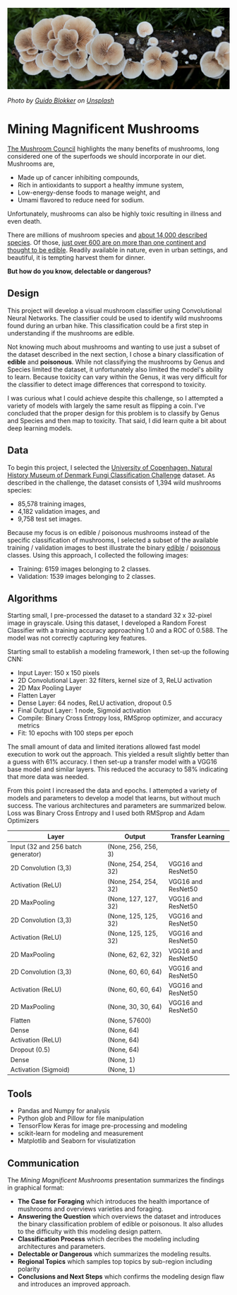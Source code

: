 ![](https://github.com/arbgar/metis/blob/main/Deep%20Learning/Project/Deliverable/dl_picture.png?raw=true)

 *Photo by [Guido Blokker](https://unsplash.com/@gblokker?utm_source=unsplash&utm_medium=referral&utm_content=creditCopyText) on [Unsplash](https://unsplash.com/s/photos/mushroom?utm_source=unsplash&utm_medium=referral&utm_content=creditCopyText)*

# Mining Magnificent Mushrooms

[The Mushroom Council](https://www.mushroomcouncil.com/nutrition-benefits/) highlights the many benefits of mushrooms, long considered one of the superfoods we should incorporate in our diet. Mushrooms are,

- Made up of cancer inhibiting compounds,
- Rich in antioxidants to support a healthy immune system,
- Low-energy-dense foods to manage weight, and
- Umami flavored to reduce need for sodium.

Unfortunately, mushrooms can also be highly toxic resulting in illness and even death.

There are millions of mushroom species and [about 14,000 described species](https://en.wikipedia.org/wiki/Mushroom). Of those, [just over 600 are on more than one continent and thought to be edible](https://ift.onlinelibrary.wiley.com/doi/full/10.1111/1541-4337.12708). Readily available in nature, even in urban settings, and beautiful, it is tempting harvest them for dinner.

**But how do you know, delectable or dangerous?**

## Design

This project will develop a visual mushroom classifier using Convolutional Neural Networks. The classifier could be used to identify wild mushrooms found during an urban hike. This classification could be a first step in understanding if the mushrooms are edible.

Not knowing much about mushrooms and wanting to use just a subset of the dataset described in the next section, I chose a binary classification of **edible** and **poisonous**. While not classifying the mushrooms by Genus and Species limited the dataset, it unfortunately also limited the model's ability to learn.  Because toxicity can vary within the Genus, it was very difficult for the classifier to detect image differences that correspond to toxicity.

I was curious what I could achieve despite this challenge, so I attempted a variety of models with largely the same result as flipping a coin.  I've concluded that the proper design for this problem is to classify by Genus and Species and then map to toxicity.  That said, I did learn quite a bit about deep learning models.

## Data

To begin this project, I selected the [University of Copenhagen, Natural History Museum of Denmark Fungi Classification Challenge](https://snm.ku.dk/english/news/all_news/2018/2018.5/the-fungi-classification-challenge/) dataset.  As described in the challenge, the dataset consists of 1,394 wild mushrooms species:

- 85,578 training images,
- 4,182 validation images, and
- 9,758 test set images.

Because my focus is on edible / poisonous mushrooms instead of the specific classification of mushrooms, I selected a subset of the available training / validation images to best illustrate the binary [edible](https://en.wikipedia.org/wiki/Edible_mushroom) / [poisonous](https://en.wikipedia.org/wiki/List_of_poisonous_fungus_species) classes. Using this approach, I collected the following images:

- Training: 6159 images belonging to 2 classes.
- Validation: 1539 images belonging to 2 classes.

## Algorithms

Starting small, I pre-processed the dataset to a standard 32 x 32-pixel image in grayscale.  Using this dataset, I developed a Random Forest Classifier with a training accuracy approaching 1.0 and a ROC of 0.588. The model was not correctly capturing key features.

Starting small to establish a modeling framework, I then set-up the following CNN:

- Input Layer: 150 x 150 pixels
- 2D Convolutional Layer: 32 filters, kernel size of 3, ReLU activation
- 2D Max Pooling Layer
- Flatten Layer
- Dense Layer: 64 nodes, ReLU activation, dropout 0.5
- Final Output Layer: 1 node, Sigmoid activation
- Compile: Binary Cross Entropy loss, RMSprop optimizer, and accuracy metrics
- Fit: 10 epochs with 100 steps per epoch

The small amount of data and limited iterations allowed fast model execution to work out the approach. This yielded a result slightly better than a guess with 61% accuracy. I then set-up a transfer model with a VGG16 base model and similar layers. This reduced the accuracy to 58% indicating that more data was needed.

From this point I increased the data and epochs.  I attempted a variety of models and parameters to develop a model that learns, but without much success.  The various architectures and parameters are summarized below. Loss was Binary Cross Entropy and I used both RMSprop and Adam Optimizers

| **Layer**                           | Output                | Transfer Learning  |
| ----------------------------------- | --------------------- | ------------------ |
| Input  (32 and 256 batch generator) | (None,  256, 256, 3)  |                    |
| 2D  Convolution (3,3)               | (None,  254, 254, 32) | VGG16 and ResNet50 |
| Activation  (ReLU)                  | (None,  254, 254, 32) | VGG16 and ResNet50 |
| 2D  MaxPooling                      | (None,  127, 127, 32) | VGG16 and ResNet50 |
| 2D  Convolution (3,3)               | (None,  125, 125, 32) | VGG16 and ResNet50 |
| Activation  (ReLU)                  | (None,  125, 125, 32) | VGG16 and ResNet50 |
| 2D  MaxPooling                      | (None,  62, 62, 32)   | VGG16 and ResNet50 |
| 2D  Convolution (3,3)               | (None,  60, 60, 64)   | VGG16 and ResNet50 |
| Activation  (ReLU)                  | (None,  60, 60, 64)   | VGG16 and ResNet50 |
| 2D  MaxPooling                      | (None,  30, 30, 64)   | VGG16 and ResNet50 |
| Flatten                             | (None,  57600)        |                    |
| Dense                               | (None,  64)           |                    |
| Activation  (ReLU)                  | (None,  64)           |                    |
| Dropout (0.5)                       | (None,  64)           |                    |
| Dense                               | (None,  1)            |                    |
| Activation  (Sigmoid)               | (None,  1)            |                    |

## Tools

- Pandas and Numpy for analysis
- Python glob and Pillow for file manipulation
- TensorFlow Keras for image pre-processing and modeling
- scikit-learn for modeling and measurement
- Matplotlib and Seaborn for visulatization

## Communication

The *Mining Magnificent Mushrooms* presentation summarizes the findings in graphical format:

- **The Case for Foraging**  which introduces the health importance of mushrooms and overviews varieties and foraging.
- **Answering the Question** which overviews the dataset and introduces the binary classification problem of edible or poisonous. It also alludes to the difficulty with this modeling design pattern.
- **Classification Process** which decribes the modeling including architectures and parameters.
- **Delectable or Dangerous** which summarizes the modeling results.
- **Regional Topics** which samples top topics by sub-region including polarity
- **Conclusions and Next Steps** which confirms the modeling design flaw and introduces an improved approach.

